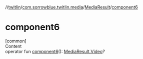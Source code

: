 //[twitlin](../../index.md)/[com.sorrowblue.twitlin.media](../index.md)/[MediaResult](index.md)/[component6](component6.md)



# component6  
[common]  
Content  
operator fun [component6](component6.md)(): [MediaResult.Video](-video/index.md)?  



